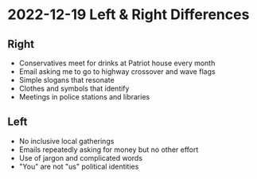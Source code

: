 # 2022-12-19 Left & Right Differences

## Right

* Conservatives meet for drinks at Patriot house every month
* Email asking me to go to highway crossover and wave flags
* Simple slogans that resonate
* Clothes and symbols that identify
* Meetings in police stations and libraries

## Left
* No inclusive local gatherings
* Emails repeatedly asking for money but no other effort
* Use of jargon and complicated words
* "You" are not "us" political identities

